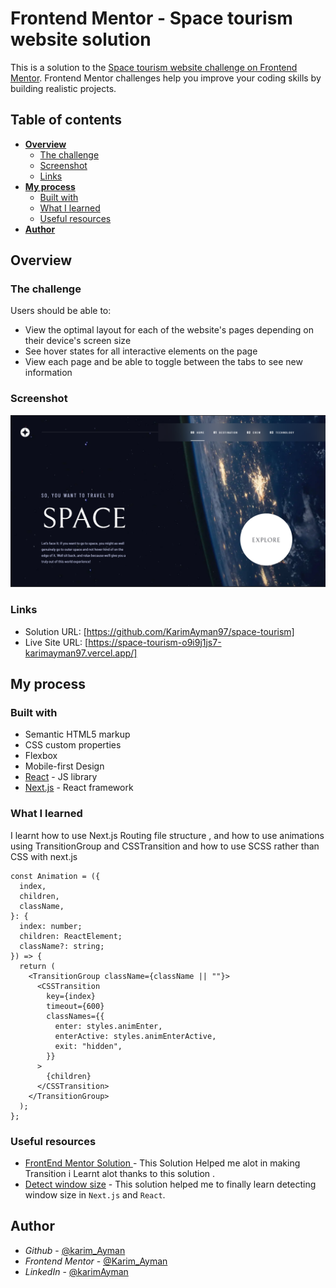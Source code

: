 # Frontend Mentor - Space tourism website solution

This is a solution to the [Space tourism website challenge on Frontend Mentor](https://www.frontendmentor.io/challenges/space-tourism-multipage-website-gRWj1URZ3). Frontend Mentor challenges help you improve your coding skills by building realistic projects.

## Table of contents

- **[Overview](#overview)**
  - [The challenge](#the-challenge)
  - [Screenshot](#screenshot)
  - [Links](#links)
- **[My process](#my-process)**
  - [Built with](#built-with)
  - [What I learned](#what-i-learned)
  - [Useful resources](#useful-resources)
- **[Author](#author)**

## Overview

### The challenge

Users should be able to:

- View the optimal layout for each of the website's pages depending on their device's screen size
- See hover states for all interactive elements on the page
- View each page and be able to toggle between the tabs to see new information

### Screenshot

![](./public/images/screens/home.png)

### Links

- Solution URL: [https://github.com/KarimAyman97/space-tourism]
- Live Site URL: [https://space-tourism-o9i9j1js7-karimayman97.vercel.app/]

## My process

### Built with

- Semantic HTML5 markup
- CSS custom properties
- Flexbox
- Mobile-first Design
- [React](https://reactjs.org/) - JS library
- [Next.js](https://nextjs.org/) - React framework

### What I learned

I learnt how to use Next.js Routing file structure , and how to use animations using TransitionGroup and CSSTransition
and how to use SCSS rather than CSS with next.js

```JSX
const Animation = ({
  index,
  children,
  className,
}: {
  index: number;
  children: ReactElement;
  className?: string;
}) => {
  return (
    <TransitionGroup className={className || ""}>
      <CSSTransition
        key={index}
        timeout={600}
        classNames={{
          enter: styles.animEnter,
          enterActive: styles.animEnterActive,
          exit: "hidden",
        }}
      >
        {children}
      </CSSTransition>
    </TransitionGroup>
  );
};
```

### Useful resources

- [FrontEnd Mentor Solution ](https://www.frontendmentor.io/solutions/space-tourism-website-with-nextjs-and-tailwindcss-qgIuCdMidQ) - This Solution Helped me alot in making Transition i Learnt alot thanks to this solution .
- [Detect window size](https://stackoverflow.com/a/63408216) - This solution helped me to finally learn detecting window size in `Next.js` and `React`.

## Author

- _Github_ - [@karim_Ayman](https://github.com/KarimAyman97)
- _Frontend Mentor_ - [@Karim_Ayman](https://www.frontendmentor.io/profile/KarimAyman97)
- _LinkedIn_ - [@karimAyman](https://www.linkedin.com/in/karimayman97/)
